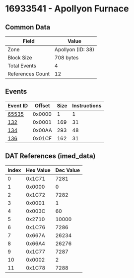 # 16933541 - Apollyon Furnace

## Common Data

| Field            | Value             |
|------------------|-------------------|
| Zone             | Apollyon (ID: 38) |
| Block Size       | 708 bytes         |
| Total Events     | 4                 |
| References Count | 12                |

## Events

| Event ID            | Offset   |   Size |   Instructions |
|---------------------|----------|--------|----------------|
| [65535](./65535.md) | 0x0000   |      1 |              1 |
| [132](./132.md)     | 0x0001   |    169 |             31 |
| [134](./134.md)     | 0x00AA   |    293 |             48 |
| [136](./136.md)     | 0x01CF   |    162 |             31 |

## DAT References (imed_data)

|   Index | Hex Value   |   Dec Value |
|---------|-------------|-------------|
|       0 | 0x1C71      |        7281 |
|       1 | 0x0000      |           0 |
|       2 | 0x1C72      |        7282 |
|       3 | 0x0001      |           1 |
|       4 | 0x003C      |          60 |
|       5 | 0x2710      |       10000 |
|       6 | 0x1C76      |        7286 |
|       7 | 0x667A      |       26234 |
|       8 | 0x66A4      |       26276 |
|       9 | 0x1C77      |        7287 |
|      10 | 0x0002      |           2 |
|      11 | 0x1C78      |        7288 |
